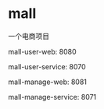 # mall
一个电商项目

mall-user-web:  8080

mall-user-service: 8070

mall-manage-web: 8081

mall-manage-service: 8071